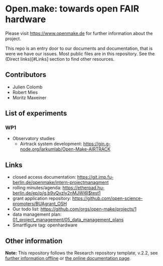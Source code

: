 # Open.make: towards open FAIR hardware

Please visit https://www.openmake.de for further information about the project.

This repo is an entry door to our documents and documentation, that is were we have our issues. Most public files are in this repository. See the  (Direct links)[#Links] section to find other resources.

## Contributors

- Julien Colomb
- Robert Mies
- Moritz Maxeiner 



## List of experiments

### WP1

- Observatory studies
  - Airtrack system development: https://gin.g-node.org/larkumlab/Open-Make-AIRTRACK


## Links

- closed access documentation: https://git.imp.fu-berlin.de/openmake/intern-projectmanagment
- rolling minutes/agenda: https://etherpad.hu-berlin.de/ep/p/g.b9vQvzly2nMJWI6l$test1
- grant application repository: https://github.com/open-science-promoters/BUAgrant_OSH
- Our todo list: https://github.com/orgs/open-make/projects/1
- data management plan: [01_project_management/05_data_management_plans](01_project_management/05_data_management_plans)
- Smartfigure tag: openhardware

## Other information

**Note:** This repository follows the Research repository template, v.2.2, see [further information offline](.doc/information.md) or [the online documentation page](https://gin-tonic.netlify.app/).
